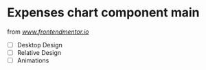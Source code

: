 # Expenses chart component main

from *www.frontendmentor.io*

- [ ] Desktop Design
- [ ] Relative Design
- [ ] Animations
